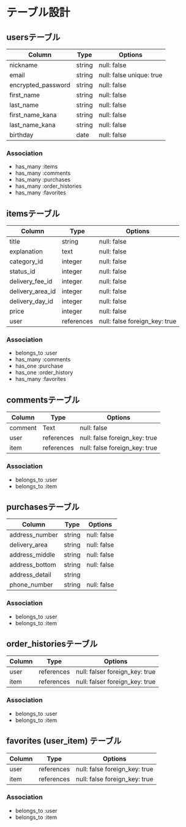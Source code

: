 # テーブル設計

## usersテーブル

| Column             | Type   | Options                  |
| ------------------ | ------ | ------------------------ |
| nickname           | string | null: false              |
| email              | string | null: false unique: true |
| encrypted_password | string | null: false              |
| first_name         | string | null: false              |
| last_name          | string | null: false              |
| first_name_kana    | string | null: false              |
| last_name_kana     | string | null: false              |
| birthday           | date   | null: false              |

### Association

- has_many :items
- has_many :comments
- has_many :purchases
- has_many :order_histories
- has_many :favorites

## itemsテーブル

| Column           | Type       | Options                       |
| ---------------- | ---------- | ----------------------------- |
| title            | string     | null: false                   |
| explanation      | text       | null: false                   |
| category_id      | integer    | null: false                   |
| status_id        | integer    | null: false                   |
| delivery_fee_id  | integer    | null: false                   |
| delivery_area_id | integer    | null: false                   |
| delivery_day_id  | integer    | null: false                   |
| price            | integer    | null: false                   |
| user             | references | null: false foreign_key: true |

### Association

- belongs_to :user
- has_many :comments
- has_one :purchase
- has_one :order_history
- has_many :favorites

## commentsテーブル

| Column  | Type       | Options                       |
| ------- | ---------- | ----------------------------- |
| comment | Text       | null: false                   |
| user    | references | null: false foreign_key: true |
| item    | references | null: false foreign_key: true |

### Association

- belongs_to :user
- belongs_to :item

## purchasesテーブル

| Column         | Type       | Options                        |
| -------------- | ---------- | ------------------------------ |
| address_number | string     | null: false                    |
| delivery_area  | string     | null: false                    |
| address_middle | string     | null: false                    |
| address_bottom | string     | null: false                    |
| address_detail | string     |                                |
| phone_number   | string     | null: false                    |

### Association

- belongs_to :user
- belongs_to :item

## order_historiesテーブル

| Column | Type       | Options                        |
| ------ | ---------- | ------------------------------ |
| user   | references | null: falser foreign_key: true |
| item   | references | null: falser foreign_key: true |

### Association

- belongs_to :user
- belongs_to :item

## favorites (user_item) テーブル

| Column | Type       | Options                       |
| ------ | ---------- | ----------------------------- |
| user   | references | null: false foreign_key: true |
| item   | references | null: false foreign_key: true |

### Association

- belongs_to :user
- belongs_to :item